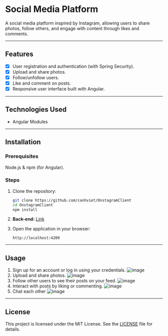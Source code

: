 
# Social Media Platform

A social media platform inspired by Instagram, allowing users to share photos, follow others, and engage with content through likes and comments.

---

## Features
- [x] User registration and authentication (with Spring Security).
- [x] Upload and share photos.
- [x] Follow/unfollow users.
- [x] Like and comment on posts.
- [x] Responsive user interface built with Angular.

---

## Technologies Used
- Angular Modules

---

## Installation

### Prerequisites
Node.js & npm (for Angular).

### Steps
1. Clone the repository:
   ```bash
   git clone https://github.com/canhviet/OnstagramClient
   cd OnstagramClient
   npm install
   ```

2. **Back-end:**
   [Link](https://github.com/canhviet/OnstagramBackend)

3. Open the application in your browser:
   ```
   http://localhost:4200
   ```

---

## Usage
1. Sign up for an account or log in using your credentials.
   ![image](https://github.com/user-attachments/assets/19d4ac15-ee11-437a-8634-a91c629388c7)
2. Upload and share photos.
   ![image](https://github.com/user-attachments/assets/d42183c4-349e-416c-a585-97037d89b539)
3. Follow other users to see their posts on your feed.
   ![image](https://github.com/user-attachments/assets/00154ad0-105d-47dc-94f5-d0d46ada436c)
4. Interact with posts by liking or commenting.
   ![image](https://github.com/user-attachments/assets/0d3ab795-b7e1-42b0-82ca-652932c3d5d8)
5. Chat each other
    ![image](https://github.com/user-attachments/assets/20e25e95-50d4-47f1-890f-1f8009a2f34e)
---

## License
This project is licensed under the MIT License. See the [LICENSE](./LICENSE) file for details.
